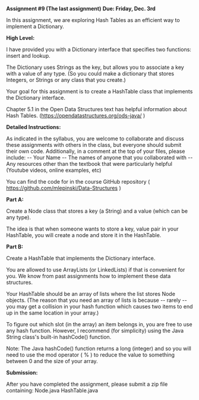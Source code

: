 **Assignment #9 (The last assignment)**
**Due: Friday, Dec. 3rd**


In this assignment, we are exploring Hash Tables as an efficient way to implement a Dictionary. 

**High Level:** 

I have provided you with a Dictionary interface that specifies two functions: insert and lookup. 

The Dictionary uses Strings as the key, but allows you to associate a key with a value of any type. (So you could make a dictionary that stores Integers, or Strings or any class that you create.)

Your goal for this assignment is to create a HashTable class that implements the Dictionary interface.

Chapter 5.1 in the Open Data Structures text has helpful information about Hash Tables.  (https://opendatastructures.org/ods-java/ )

**Detailed Instructions:**

As indicated in the syllabus, you are welcome to collaborate and discuss these assignments with others in the class,  but everyone should submit their own code. Additionally, in a comment at the top of your files, please include:
-- Your Name
-- The names of anyone that you collaborated with
-- Any resources other than the textbook that were particularly helpful (Youtube videos, online examples, etc) 

You can find the code for in the course GitHub repository
( https://github.com/mlepinski/Data-Structures )


**Part A:**

Create a Node class that stores a key (a String) and a value (which can be any type). 

The idea is that when someone wants to store a key, value pair in your HashTable, you will create a node and store it in the HashTable.

**Part B:** 

Create a HashTable that implements the Dictionary interface.

You are allowed to use ArrayLists (or LinkedLists) if that is convenient for you. We know from past assignments how to implement these data structures. 

Your HashTable should be an array of lists where the list stores Node objects. (The reason that you need an array of lists is because -- rarely -- you may get a collision in your hash function which causes two items to end up in the same location in your array.)

To figure out which slot (in the array) an item belongs in, you are free to use any hash function. However, I recommend (for simplicity) using the Java String class's built-in hashCode() function. 

Note: The Java hashCode() function returns a long (integer) and so you will need to use the mod operator ( % ) to reduce the value to something between 0 and the size of your array. 

**Submission:**

After you have completed the assignment, please submit a zip file containing:
     Node.java
     HashTable.java
 
